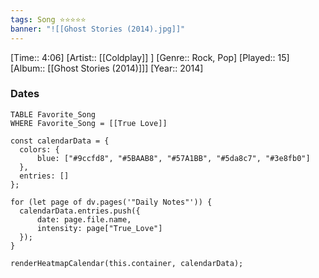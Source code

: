 ```yaml
---
tags: Song ⭐⭐⭐⭐⭐ 
banner: "![[Ghost Stories (2014).jpg]]"
---
```

[Time:: 4:06]
[Artist:: [[Coldplay]] ]
[Genre:: Rock, Pop]
[Played:: 15]
[Album:: [[Ghost Stories (2014)]]]
[Year:: 2014]
### Dates
````dataview
TABLE Favorite_Song
WHERE Favorite_Song = [[True Love]]
````
  ```dataviewjs
const calendarData = { 
	colors: { 
		blue: ["#9ccfd8", "#5BAAB8", "#57A1BB", "#5da8c7", "#3e8fb0"] 
	}, 
	entries: [] 
}; 

for (let page of dv.pages('"Daily Notes"')) { 
	calendarData.entries.push({ 
		date: page.file.name, 
		intensity: page["True_Love"]
	}); 
} 

renderHeatmapCalendar(this.container, calendarData);
```
